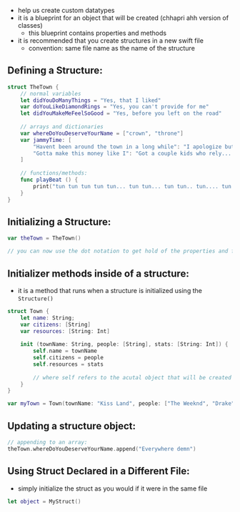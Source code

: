 
- help us create custom datatypes
- it is a blueprint for an object that will be created (chhapri ahh version of classes)
	- this blueprint contains properties and methods
- it is recommended that you create structures in a new swift file
	- convention: same file name as the name of the structure

## Defining a Structure:
```swift
struct TheTown {
	// normal variables
	let didYouDoManyThings = "Yes, that I liked"
	var doYouLikeDiamondRings = "Yes, you can't provide for me"
	let didYouMakeMeFeelSoGood = "Yes, before you left on the road"
	
	// arrays and dictionaries
	var whereDoYouDeserveYourName = ["crown", "throne"]
	var jammyTime: [
		"Havent been around the town in a long while": "I apologize but i",
		"Gotta make this money like I": "Got a couple kids who rely... on me"
	]
	
	// functions/methods:
	func playBeat () {
		print("tun tun tun tun tun... tun tun... tun tun.. tun.... tun tun....)
	}
}
```

## Initializing a Structure:
```swift
var theTown = TheTown()

// you can now use the dot notation to get hold of the properties and functions inside of the struture that you defined
```

## Initializer methods inside of a structure:
- it is a method that runs when a structure is initialized using the `Structure()`
```swift
struct Town {
	let name: String;
	var citizens: [String]
	var resources: [String: Int]
	
	init (townName: String, people: [String], stats: [String: Int]) {
		self.name = townName
		self.citizens = people
		self.resources = stats
		
		// where self refers to the acutal object that will be created
	}
}

var myTown = Town(townName: "Kiss Land", people: ["The Weeknd", "Drake", "Drake's Glizzy"], stats: ["ThingsYouDidThatILiked": 21])
```

## Updating a structure object:
```swift
// appending to an array:
theTown.whereDoYouDeserveYourName.append("Everywhere demn")


```

## Using Struct Declared in a Different File:
- simply initialize the struct as you would if it were in the same file
```swift
let object = MyStruct()
```